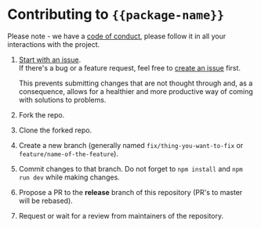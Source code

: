 # Contributing to `{{package-name}}`

Please note - we have a [code of conduct](./CODE_OF_CONDUCT.md),
please follow it in all your interactions with the project.

1. [Start with an issue](https://github.com/{{owner}}/{{package-name}}/issues/new/choose).\
   If there's a bug or a feature request, feel free to [create an issue](https://github.com/{{owner}}/{{package-name}}/issues/new/choose) first.

   This prevents submitting changes that are not thought through and, as a consequence, allows for a healthier and more productive way of coming with solutions to problems.

2. Fork the repo.
3. Clone the forked repo.
4. Create a new branch (generally named `fix/thing-you-want-to-fix` or `feature/name-of-the-feature`).
5. Commit changes to that branch.
   Do not forget to `npm install` and `npm run dev` while making changes.
6. Propose a PR to the **release** branch of this repository (PR's to master will be rebased).
7. Request or wait for a review from maintainers of the repository.
